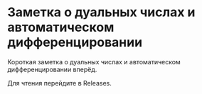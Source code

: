 # Заметка о дуальных числах и автоматическом дифференцировании
Короткая заметка о дуальных числах и автоматическом дифференцировании вперёд.

Для чтения перейдите в Releases.
